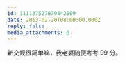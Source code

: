 ```yaml
---
id: 111137527879442509
date: 2013-02-20T08:00:00.000Z
reply: false
media_attachments: 0
---
```


新交规很简单嘛，我老婆随便考考 99 分。 ​​​​

